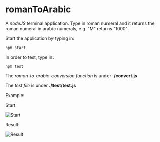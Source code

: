 # romanToArabic

A *nodeJS* terminal application. Type in roman numeral and it returns the roman numeral in arabic numerals, e.g. "M" returns "1000".

Start the application by typing in:
```
npm start
```
In order to test, type in:
```
npm test
```
The *roman-to-arabic-conversion function* is under **./convert.js**

The *test file* is under **./test/test.js**

Example:

Start:

![Start](https://2.bp.blogspot.com/-bXx6ghaCEGk/WKoMF8_ZJFI/AAAAAAAAUZI/XKWiNcwDtGETBRY9GeFWLsZg4J9RggOxgCLcB/s400/Selection_001.png)

Result:

![Result](https://2.bp.blogspot.com/-YI2d9hQxIIQ/WKoNkCJOgsI/AAAAAAAAUZU/IhZCBcX0oDI7-HHNZ2CVbvq0txxUJj3gwCLcB/s320/Selection_003.png)

